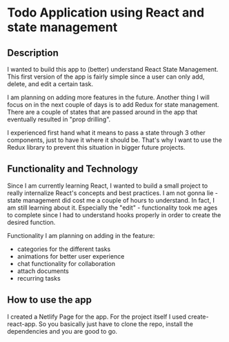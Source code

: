 # Todo Application using React and state management

## Description

I wanted to build this app to (better) understand React State Management. This first version
of the app is fairly simple since a user can only add, delete, and edit a certain task.

I am planning on adding more features in the future. Another thing I will focus on in the next couple of days
is to add Redux for state management. There are a couple of states that are passed around in the app
that eventually resulted in "prop drilling".

I experienced first hand what it means to pass a state through 3 other components, just to have it where
it should be. That's why I want to use the Redux library to prevent this situation in bigger future
projects.

## Functionality and Technology

Since I am currently learning React, I wanted to build a small project to really internalize React's concepts
and best practices. I am not gonna lie - state management did cost me a couple of hours to understand.
In fact, I am still learning about it. Especially the "edit" - functionality took me ages to complete since
I had to understand hooks properly in order to create the desired function.

Functionality I am planning on adding in the feature:

- categories for the different tasks
- animations for better user experience
- chat functionality for collaboration
- attach documents
- recurring tasks

## How to use the app

I created a Netlify Page for the app. For the project itself I used create-react-app. So you basically just have
to clone the repo, install the dependencies and you are good to go.
